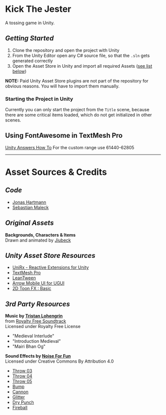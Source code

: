 # **Kick The Jester**

A tossing game in Unity.

## *Getting Started*
1. Clone the repository and open the project with Unity
2. From the Unity Editor open any C# source file, so that the `.sln` gets generated correctly
3. Open the Asset Store in Unity and import all required Assets ([see list below](#*Unity_Asset_Store_Resources*))

**NOTE:** Paid Unity Asset Store plugins are not part of the repository for obvious reasons. You will have to import them manually.

### Starting the Project in Unity
Currently you can only start the project from the `Title` scene, because there are some critical items loaded, which do not get initialized in other scenes.

## Using FontAwesome in TextMesh Pro
[Unity Answers How To](https://answers.unity.com/questions/1434980/how-to-add-font-awesome-into-unity-using-textmesh.html)
For the custom range use 61440-62805

- - - -
# **Asset Sources & Credits**

## *Code*
* [Jonas Hartmann](https://github.com/jonashartmann)
* [Sebastian Maleck](https://github.com/SMaleck)


## *Original Assets*

**Backgrounds, Characters & Items**\
Drawn and animated by [Jiubeck](https://jiubeck.deviantart.com/)


## *Unity Asset Store Resources*
* [UniRx - Reactive Extensions for Unity](https://assetstore.unity.com/packages/tools/unirx-reactive-extensions-for-unity-17276)
* [TextMesh Pro](https://assetstore.unity.com/packages/essentials/beta-projects/textmesh-pro-84126)
* [LeanTween](https://assetstore.unity.com/packages/tools/animation/leantween-3595)
* [Arrow Mobile UI for UGUI](https://assetstore.unity.com/packages/2d/gui/arrow-mobile-ui-for-ugui-64369)
* [2D Toon FX : Basic](https://assetstore.unity.com/packages/vfx/particles/2d-toon-fx-basic-116228)


## *3rd Party Resources*

**Music by [Tristan Lohengrin](https://www.tristanlohengrin.fr/)**\
from [Royalty Free Soundtrack](https://tristanlohengrin.bandcamp.com/album/free-soundtrack)\
Licensed under Royalty Free License
* "Medieval Interlude"
* "Introduction Medieval"
* "Mairi Bhan Og"

**Sound Effects by [Noise For Fun](http://www.noiseforfun.com/)**\
Licensed under Creative Commons By Attribution 4.0

* [Throw 03](http://www.noiseforfun.com/2014-sound-effects/throw-03/)
* [Throw 04](http://www.noiseforfun.com/2014-sound-effects/throw-04/)
* [Throw 05](http://www.noiseforfun.com/2014-sound-effects/throw-05/)
* [Bump](http://www.noiseforfun.com/2013-sound-effects/bump/)
* [Cannon](http://www.noiseforfun.com/2012-sound-effects/cannon/)
* [Glitter](http://www.noiseforfun.com/2012-sound-effects/glitter/)
* [Dry Punch](www.noiseforfun.com/2012-sound-effects/dry-punch/)
* [Fireball](http://www.noiseforfun.com/2013-sound-effects/fireball/)